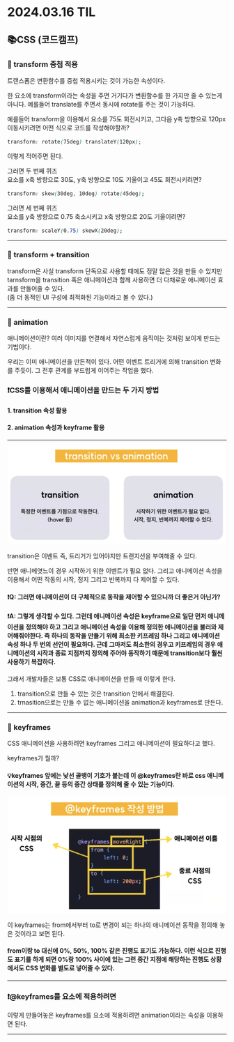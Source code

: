 # 2024.03.16 TIL

## 📚CSS (코드캠프)

### 🚨 transform 중첩 적용

트랜스폼은 변환함수를 중첩 적용시키는 것이 가능한 속성이다.

한 요소에 transform이라는 속성을 주면 거기다가 변환함수를 한 가지만 줄 수 있는게 아니다. 예를들어 translate를 주면서 동시에 rotate를 주는 것이 가능하다.

예를들어 transform을 이용해서 요소를 75도 회전시키고, 그다음 y축 방향으로 120px 이동시키려면 어떤 식으로 코드를 작성해야할까?

```css
transform: rotate(75deg) translateY(120px);
```

이렇게 적어주면 된다.

그러면 두 번째 퀴즈<br>
요소를 x축 방향으로 30도, y축 방향으로 10도 기울이고 45도 회전시키려면?

```css
transform: skew(30deg, 10deg) rotate(45deg);
```

그러면 세 번째 퀴즈<br>
요소를 y축 방향으로 0.75 축소시키고 x축 방향으로 20도 기울이려면?

```css
transform: scaleY(0.75) skewX(20deg);
```

---

### 🚨 transform + transition

transform은 사실 transform 단독으로 사용할 때에도 정말 많은 것을 만들 수 있지만 tarnsform을 transition 혹은 애니메이션과 함께 사용하면 더 다채로운 애니메이션 효과를 만들어줄 수 있다.<br>(좀 더 동적인 UI 구성에 최적화된 기능이라고 볼 수 있다.)

---

### 🚨 animation

애니메이션이란? 여러 이미지를 연결해서 자연스럽게 움직이는 것처럼 보이게 만드는 기법이다.

우리는 이미 애니메이션을 만든적이 있다. 어떤 이벤트 트리거에 의해 transition 변화를 주듯이. 그 전후 관계를 부드럽게 이어주는 작업을 했다.

### ❗️CSS를 이용해서 애니메이션을 만드는 두 가지 방법

#### 1. transition 속성 활용

#### 2. animation 속성과 keyframe 활용

---

![alt text](./img/image57.png)

transition은 이벤트 즉, 트리거가 있어야지만 트랜지션을 부여해줄 수 있다.

반면 애니메엿느이 경우 시작하기 위한 이벤트가 필요 없다. 그리고 애니메이션 속성을 이용해서 어떤 작동의 시작, 정지 그리고 반복까지 다 제어할 수 있다.

#### ❗️Q: 그러면 애니메이션이 더 구체적으로 동작을 제어할 수 있으니까 더 좋은거 아닌가?

#### ❗️A: 그렇게 생각할 수 있다. 그런데 애니메이션 속성은 keyframe으로 일단 먼저 애니메이션을 정의해야 하고 그리고 애니메이션 속성을 이용해 정의한 애니메이션을 불러와 제어해줘야한다. 즉 하나의 동작을 만들기 위해 최소한 키프레임 하나 그리고 애니메이션 속성 하나 두 번의 선언이 필요하다. 근데 그마저도 최소한의 경우고 키프레임의 경우 애니메이션의 시작과 종료 지점까지 정의해 주어야 동작하기 때문에 transition보다 훨씬 사용하기 복잡하다.

그래서 개발자들은 보통 CSS로 애니메이션을 만들 때 이렇게 한다.

1. transition으로 만들 수 있는 것은 transition 안에서 해결한다.
2. trnasition으로는 만들 수 없는 애니메이션을 animation과 keyframes로 만든다.

---

### 🚨 keyframes

CSS 애니메이션을 사용하려면 keyframes 그리고 애니메이션이 필요하다고 했다.

keyframes가 뭘까?

#### 💡keyframes 앞에는 낯선 골뱅이 기호가 붙는데 이 @keyframes란 바로 css 애니메이션의 시작, 중간, 끝 등의 중간 상태를 정의해 줄 수 있는 기능이다.

![alt text](./img/image58.png)

이 keyframes는 from에서부터 to로 변경이 되는 하나의 애니메이션 동작을 정의해 놓은 것이라고 보면 된다.

#### from이랑 to 대신에 0%, 50%, 100% 같은 진행도 표기도 가능하다. 이런 식으로 진행도 표기를 하게 되면 0%랑 100% 사이에 있는 그런 중간 지점에 해당하는 진행도 상황에서도 CSS 변화를 별도로 넣어줄 수 있다.

---

### ❗️@keyframes를 요소에 적용하려면

이렇게 만들어놓은 keyframes를 요소에 적용하려면 animation이라는 속성을 이용하면 된다.

---
